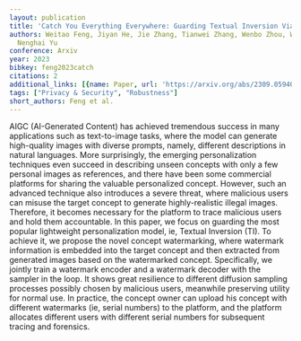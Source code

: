 ```yaml
---
layout: publication
title: 'Catch You Everything Everywhere: Guarding Textual Inversion Via Concept Watermarking'
authors: Weitao Feng, Jiyan He, Jie Zhang, Tianwei Zhang, Wenbo Zhou, Weiming Zhang,
  Nenghai Yu
conference: Arxiv
year: 2023
bibkey: feng2023catch
citations: 2
additional_links: [{name: Paper, url: 'https://arxiv.org/abs/2309.05940'}]
tags: ["Privacy & Security", "Robustness"]
short_authors: Feng et al.
---
```

AIGC (AI-Generated Content) has achieved tremendous success in many
applications such as text-to-image tasks, where the model can generate
high-quality images with diverse prompts, namely, different descriptions in
natural languages. More surprisingly, the emerging personalization techniques
even succeed in describing unseen concepts with only a few personal images as
references, and there have been some commercial platforms for sharing the
valuable personalized concept. However, such an advanced technique also
introduces a severe threat, where malicious users can misuse the target concept
to generate highly-realistic illegal images. Therefore, it becomes necessary
for the platform to trace malicious users and hold them accountable.
  In this paper, we focus on guarding the most popular lightweight
personalization model, ie, Textual Inversion (TI). To achieve it, we propose
the novel concept watermarking, where watermark information is embedded into
the target concept and then extracted from generated images based on the
watermarked concept. Specifically, we jointly train a watermark encoder and a
watermark decoder with the sampler in the loop.
  It shows great resilience to different diffusion sampling processes possibly
chosen by malicious users, meanwhile preserving utility for normal use. In
practice, the concept owner can upload his concept with different watermarks
(ie, serial numbers) to the platform, and the platform allocates different
users with different serial numbers for subsequent tracing and forensics.